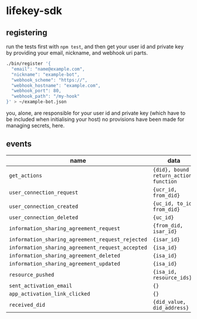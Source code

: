
# lifekey-sdk

## registering

run the tests first with `npm test`, and then get your user id and private key by providing your email, nickname, and webhook uri parts.

```bash
./bin/register '{
  "email": "name@example.com",
  "nickname": "example-bot",
  "webhook_scheme": "https://",
  "webhook_hostname": "example.com",
  "webhook_port": 80,
  "webhook_path": "/my-hook"
}' > ~/example-bot.json
```

you, alone, are responsible for your user id and private key (which have to be included when initialising your host) no provisions have been made for managing secrets, here.

## events

name | data
---- | ----
`get_actions` | `{did}, bound return_actions function`
`user_connection_request` | `{ucr_id, from_did}`
`user_connection_created` | `{uc_id, to_id, from_did}`
`user_connection_deleted` | `{uc_id}`
`information_sharing_agreement_request` | `{from_did, isar_id}`
`information_sharing_agreement_request_rejected` | `{isar_id}`
`information_sharing_agreement_request_accepted` | `{isa_id}`
`information_sharing_agreement_deleted` | `{isa_id}`
`information_sharing_agreement_updated` | `{isa_id}`
`resource_pushed` | `{isa_id, resource_ids}`
`sent_activation_email` | `{}`
`app_activation_link_clicked` | `{}`
`received_did` | `{did_value, did_address}`
